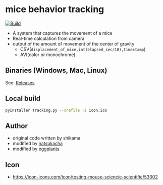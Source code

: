 # mice behavior tracking

[![Build](https://github.com/eggplants/mice-behavior-tracking/actions/workflows/build.yml/badge.svg)](https://github.com/eggplants/mice-behavior-tracking/actions/workflows/build.yml)

- A system that captures the movement of a mice
- Real-time calculation from camera
- output of the amount of movement of the center of gravity
  - CSV(`displacement_of_mice,int(elapsed_sec/10),timestamp`)
  - AVI(color or monochrome)

## Binaries (Windows, Mac, Linux)

See: [Releases](https://github.com/eggplants/mice-behavior-tracking/releases)

## Local build

```bash
pyinstaller tracking.py --onefile -i icon.ico
```

## Author

- original code written by shikama
- modified by [natsukacha](https://github.com/natsukacha)
- modified by [eggplants](https://github.com/eggplants)

## Icon

- <https://icon-icons.com/icon/testing-mouse-sciencie-scientific/53002>
